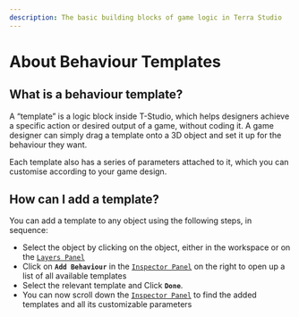 ```yaml
---
description: The basic building blocks of game logic in Terra Studio
---
```


# About Behaviour Templates

## What is a behaviour template?

A “template” is a logic block inside T-Studio, which helps designers achieve a specific action or desired output of a game, without coding it. A game designer can simply drag a template onto a 3D object and set it up for the behaviour they want.&#x20;

Each template also has a series of parameters attached to it, which you can customise according to your game design.

## How can I add a template?

You can add a template to any object using the following steps, in sequence:&#x20;

* Select the object by clicking on the object, either in the workspace or on the [`Layers Panel`](../editor-essentials/builder-menu-and-builder-panel/layers.md)
* Click on **`Add Behaviour`** in the [`Inspector Panel`](../editor-essentials/inspector-panel.md) on the right to open up a list of all available templates&#x20;
* Select the relevant template and Click **`Done`**.&#x20;
* You can now scroll down the [`Inspector Panel`](../editor-essentials/inspector-panel.md) to find the added templates and all its customizable parameters
